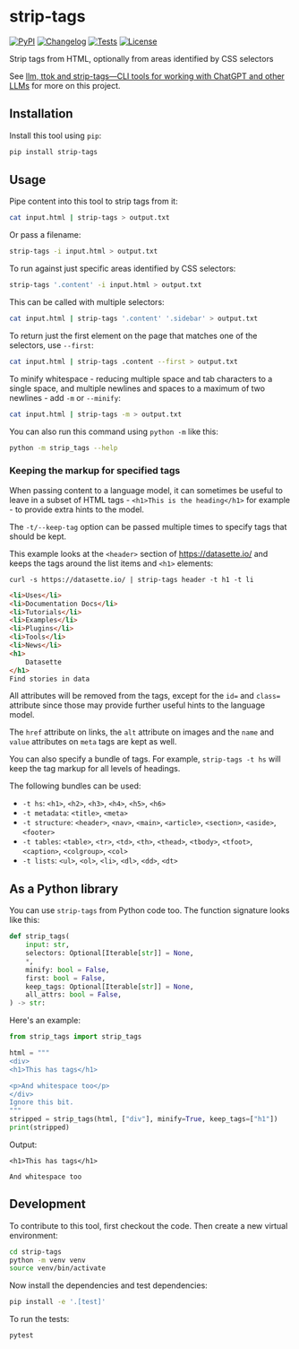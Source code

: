 # strip-tags

[![PyPI](https://img.shields.io/pypi/v/strip-tags.svg)](https://pypi.org/project/strip-tags/)
[![Changelog](https://img.shields.io/github/v/release/simonw/strip-tags?include_prereleases&label=changelog)](https://github.com/simonw/strip-tags/releases)
[![Tests](https://github.com/simonw/strip-tags/workflows/Test/badge.svg)](https://github.com/simonw/strip-tags/actions?query=workflow%3ATest)
[![License](https://img.shields.io/badge/license-Apache%202.0-blue.svg)](https://github.com/simonw/strip-tags/blob/master/LICENSE)

Strip tags from HTML, optionally from areas identified by CSS selectors

See [llm, ttok and strip-tags—CLI tools for working with ChatGPT and other LLMs](https://simonwillison.net/2023/May/18/cli-tools-for-llms/) for more on this project.

## Installation

Install this tool using `pip`:
```bash
pip install strip-tags
```
## Usage

Pipe content into this tool to strip tags from it:
```bash
cat input.html | strip-tags > output.txt
````
Or pass a filename:
```bash
strip-tags -i input.html > output.txt
```
To run against just specific areas identified by CSS selectors:
```bash
strip-tags '.content' -i input.html > output.txt
```
This can be called with multiple selectors:
```bash
cat input.html | strip-tags '.content' '.sidebar' > output.txt
```
To return just the first element on the page that matches one of the selectors, use `--first`:
```bash
cat input.html | strip-tags .content --first > output.txt
```
To minify whitespace - reducing multiple space and tab characters to a single space, and multiple newlines and spaces to a maximum of two newlines - add `-m` or `--minify`:
```bash
cat input.html | strip-tags -m > output.txt
```
You can also run this command using `python -m` like this:
```bash
python -m strip_tags --help
```
### Keeping the markup for specified tags

When passing content to a language model, it can sometimes be useful to leave in a subset of HTML tags - `<h1>This is the heading</h1>` for example - to provide extra hints to the model.

The `-t/--keep-tag` option can be passed multiple times to specify tags that should be kept.

This example looks at the `<header>` section of https://datasette.io/ and keeps the tags around the list items and `<h1>` elements:

```
curl -s https://datasette.io/ | strip-tags header -t h1 -t li
```
```html
<li>Uses</li>
<li>Documentation Docs</li>
<li>Tutorials</li>
<li>Examples</li>
<li>Plugins</li>
<li>Tools</li>
<li>News</li>
<h1>
    Datasette
</h1>
Find stories in data
```
All attributes will be removed from the tags, except for the `id=` and `class=` attribute since those may provide further useful hints to the language model.

The `href` attribute on links, the `alt` attribute on images and the `name` and `value` attributes on `meta` tags are kept as well.

You can also specify a bundle of tags. For example, `strip-tags -t hs` will keep the tag markup for all levels of headings.

The following bundles can be used:

<!-- [[[cog
import cog
from strip_tags.lib import BUNDLES
lines = []
for name, tags in BUNDLES.items():
    lines.append("- `-t {}`: {}".format(name, ", ".join("`<{}>`".format(tag) for tag in tags)))
cog.out("\n".join(lines))
]]] -->
- `-t hs`: `<h1>`, `<h2>`, `<h3>`, `<h4>`, `<h5>`, `<h6>`
- `-t metadata`: `<title>`, `<meta>`
- `-t structure`: `<header>`, `<nav>`, `<main>`, `<article>`, `<section>`, `<aside>`, `<footer>`
- `-t tables`: `<table>`, `<tr>`, `<td>`, `<th>`, `<thead>`, `<tbody>`, `<tfoot>`, `<caption>`, `<colgroup>`, `<col>`
- `-t lists`: `<ul>`, `<ol>`, `<li>`, `<dl>`, `<dd>`, `<dt>`
<!-- [[[end]]] -->

## As a Python library

You can use `strip-tags` from Python code too. The function signature looks like this:

```python
def strip_tags(
    input: str,
    selectors: Optional[Iterable[str]] = None,
    *,
    minify: bool = False,
    first: bool = False,
    keep_tags: Optional[Iterable[str]] = None,
    all_attrs: bool = False,
) -> str:
```
Here's an example:
```python
from strip_tags import strip_tags

html = """
<div>
<h1>This has tags</h1>

<p>And whitespace too</p>
</div>
Ignore this bit.
"""
stripped = strip_tags(html, ["div"], minify=True, keep_tags=["h1"])
print(stripped)
```
Output:
```
<h1>This has tags</h1>

And whitespace too
```

## Development

To contribute to this tool, first checkout the code. Then create a new virtual environment:
```bash
cd strip-tags
python -m venv venv
source venv/bin/activate
```
Now install the dependencies and test dependencies:
```bash
pip install -e '.[test]'
```
To run the tests:
```bash
pytest
```
